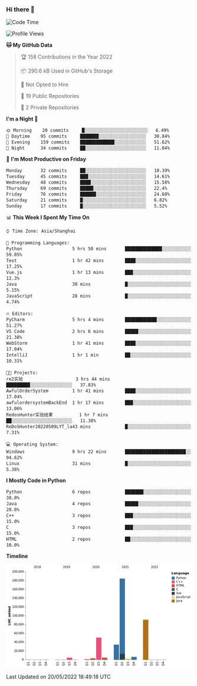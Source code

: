 ### Hi there 👋

<!--START_SECTION:waka-->
![Code Time](http://img.shields.io/badge/Code%20Time-0%20secs-blue)

![Profile Views](http://img.shields.io/badge/Profile%20Views-0-blue)

**🐱 My GitHub Data** 

> 🏆 158 Contributions in the Year 2022
 > 
> 📦 290.6 kB Used in GitHub's Storage 
 > 
> 🚫 Not Opted to Hire
 > 
> 📜 19 Public Repositories 
 > 
> 🔑 2 Private Repositories  
 > 
**I'm a Night 🦉** 

```text
🌞 Morning    20 commits     █░░░░░░░░░░░░░░░░░░░░░░░░   6.49% 
🌆 Daytime    95 commits     ███████░░░░░░░░░░░░░░░░░░   30.84% 
🌃 Evening    159 commits    █████████████░░░░░░░░░░░░   51.62% 
🌙 Night      34 commits     ██░░░░░░░░░░░░░░░░░░░░░░░   11.04%

```
📅 **I'm Most Productive on Friday** 

```text
Monday       32 commits     ██░░░░░░░░░░░░░░░░░░░░░░░   10.39% 
Tuesday      45 commits     ███░░░░░░░░░░░░░░░░░░░░░░   14.61% 
Wednesday    48 commits     ████░░░░░░░░░░░░░░░░░░░░░   15.58% 
Thursday     69 commits     █████░░░░░░░░░░░░░░░░░░░░   22.4% 
Friday       76 commits     ██████░░░░░░░░░░░░░░░░░░░   24.68% 
Saturday     21 commits     █░░░░░░░░░░░░░░░░░░░░░░░░   6.82% 
Sunday       17 commits     █░░░░░░░░░░░░░░░░░░░░░░░░   5.52%

```


📊 **This Week I Spent My Time On** 

```text
⌚︎ Time Zone: Asia/Shanghai

💬 Programming Languages: 
Python                   5 hrs 50 mins       ██████████████░░░░░░░░░░░   59.05% 
Text                     1 hr 42 mins        ████░░░░░░░░░░░░░░░░░░░░░   17.25% 
Vue.js                   1 hr 13 mins        ███░░░░░░░░░░░░░░░░░░░░░░   12.3% 
Java                     30 mins             █░░░░░░░░░░░░░░░░░░░░░░░░   5.15% 
JavaScript               28 mins             █░░░░░░░░░░░░░░░░░░░░░░░░   4.74%

🔥 Editors: 
PyCharm                  5 hrs 4 mins        ████████████░░░░░░░░░░░░░   51.27% 
VS Code                  2 hrs 6 mins        █████░░░░░░░░░░░░░░░░░░░░   21.38% 
WebStorm                 1 hr 41 mins        ████░░░░░░░░░░░░░░░░░░░░░   17.04% 
IntelliJ                 1 hr 1 min          ██░░░░░░░░░░░░░░░░░░░░░░░   10.31%

🐱‍💻 Projects: 
re2实验                    3 hrs 44 mins       █████████░░░░░░░░░░░░░░░░   37.83% 
AwfulOrderSystem         1 hr 41 mins        ████░░░░░░░░░░░░░░░░░░░░░   17.04% 
awfulordersystemBackEnd  1 hr 17 mins        ███░░░░░░░░░░░░░░░░░░░░░░   13.06% 
RedosHunter实验结果          1 hr 7 mins         ██░░░░░░░░░░░░░░░░░░░░░░░   11.38% 
ReDoSHunter20220509LYT_la43 mins             █░░░░░░░░░░░░░░░░░░░░░░░░   7.31%

💻 Operating System: 
Windows                  9 hrs 22 mins       ███████████████████████░░   94.62% 
Linux                    31 mins             █░░░░░░░░░░░░░░░░░░░░░░░░   5.38%

```

**I Mostly Code in Python** 

```text
Python                   6 repos             ███████░░░░░░░░░░░░░░░░░░   30.0% 
Java                     4 repos             █████░░░░░░░░░░░░░░░░░░░░   20.0% 
C++                      3 repos             ███░░░░░░░░░░░░░░░░░░░░░░   15.0% 
C                        3 repos             ███░░░░░░░░░░░░░░░░░░░░░░   15.0% 
HTML                     2 repos             ██░░░░░░░░░░░░░░░░░░░░░░░   10.0%

```


**Timeline**

![Chart not found](https://raw.githubusercontent.com/SuperMaxine/SuperMaxine/main/charts/bar_graph.png) 


 Last Updated on 20/05/2022 18:49:18 UTC
<!--END_SECTION:waka-->

<!--
**SuperMaxine/SuperMaxine** is a ✨ _special_ ✨ repository because its `README.md` (this file) appears on your GitHub profile.

Here are some ideas to get you started:

- 🔭 I’m currently working on ...
- 🌱 I’m currently learning ...
- 👯 I’m looking to collaborate on ...
- 🤔 I’m looking for help with ...
- 💬 Ask me about ...
- 📫 How to reach me: ...
- 😄 Pronouns: ...
- ⚡ Fun fact: ...
-->

